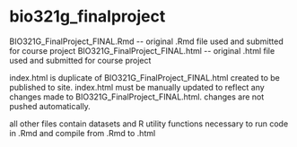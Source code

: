 # bio321g_finalproject

BIO321G_FinalProject_FINAL.Rmd -- original .Rmd file used and submitted for course project
BIO321G_FinalProject_FINAL.html -- original .html file used and submitted for course project

index.html is duplicate of BIO321G_FinalProject_FINAL.html created to be published to site. 
index.html must be manually updated to reflect any changes made to BIO321G_FinalProject_FINAL.html. changes are not pushed automatically.

all other files contain datasets and R utility functions necessary to run code in .Rmd and compile from .Rmd to .html